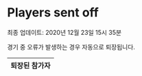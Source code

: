 # Players sent off
최종 업데이트: 2020년 12월 23일 15시 35분


경기 중 오류가 발생하는 경우 자동으로 퇴장됩니다.


| 퇴장된 참가자 |
|:---:|
